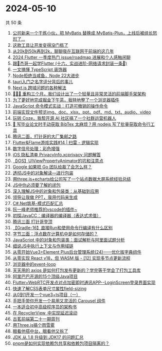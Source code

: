 # 2024-05-10

共 50 条

<!-- BEGIN JUEJIN -->
<!-- 最后更新时间 2024-05-10 00:01:18 +0800 -->
1. [公司新来一个干练小伙，把 MyBatis 替换成 MyBatis-Plus，上线后被组长怒怼了...](https://juejin.cn/post/7365830295394893843)
1. [这款工具让开发变得没门槛了](https://juejin.cn/post/7366454784121110555)
1. [从20k到50k再到2k，聊聊我在互联网干前端的这几年](https://juejin.cn/post/7366567675315126281)
1. [2024 Flutter 一季度热门  issue/roadmap 进展和个人感触闲聊](https://juejin.cn/post/7366149991159808010)
1. [跟🤡杰哥一起学Flutter (十六、实战进阶-网络请求封装一条🐲)](https://juejin.cn/post/7366054366326194228)
1. [一文搞懂 TypeScript 装饰器](https://juejin.cn/post/7366441097583984680)
1. [Node拒绝当咸鱼，Node 22大进步](https://juejin.cn/post/7366185272768036883)
1. [tauri入门之名字评分背后的事儿](https://juejin.cn/post/7365711904160268314)
1. [Next.js 跨域问题的各种解法](https://juejin.cn/post/7366177423775531008)
1. [🎉🎉🎉 重构三个月，我们设计出了一个轻量且非常灵活的前端脚手架架构](https://juejin.cn/post/7365785731703308322)
1. [为了更好地完成掘金下午茶，我特地整了一个浏览器插件](https://juejin.cn/post/7366126902187032630)
1. [JavaScript 命令模式实战：打造可撤销的操作命令](https://juejin.cn/post/7365830295394484243)
1. [前端实现文件预览img、doc、xlsx、ppt、pdf、md、txt、audio、video ](https://juejin.cn/post/7366432628440924170)
1. [玩转 Coze，我帮开源 AI 社区搞了一个社群运营机器人](https://juejin.cn/post/7365704703362269184)
1. [🥳 写毕业论文时手动获取 BibTex 太麻烦？用 nodejs 写了批量获取命令行工具](https://juejin.cn/post/7365785731704078370)
1. [腾讯二面，打针哥的大厂集邮之路](https://juejin.cn/post/7366126902187573302)
1. [Flutter&Flame游戏实践#14 | 扫雷 - 逻辑实现](https://juejin.cn/post/7365705169009180724)
1. [数字信号处理：彩色增强](https://juejin.cn/post/7365697379921608741)
1. [iOS 隐私清单 PrivacyInfo.xcprivacy 问题解答](https://juejin.cn/post/7365723860997390372)
1. [【iOS】UIViewPropertyAnimator的坑和注意点](https://juejin.cn/post/7364971296163266594)
1. [Google 如果把 Go 团队给裁了会怎么样？](https://juejin.cn/post/7366070642047008783)
1. [透彻JS中的对象解读—进行包装](https://juejin.cn/post/7366072920617189428)
1. [用three.js+echarts给公司写了一个站点数据大屏系统经验总结](https://juejin.cn/post/7366084203954487322)
1. [JS中你必须要了解的闭包](https://juejin.cn/post/7365793739891884032)
1. [深入理解JS中的对象和包装类：从基础到应用](https://juejin.cn/post/7365811000475680778)
1. [领导让我做 PPT，我用代码来生成](https://juejin.cn/post/7365810114996011045)
1. [C#.Net筑基-模式匹配汇总](https://juejin.cn/post/7366516215378772018)
1. [阮一峰老师推荐的vscode的插件~](https://juejin.cn/post/7366519056751280167)
1. [初探JavaCC：编译器的编译器（表达式求值）](https://juejin.cn/post/7365414174217568306)
1. [腾讯三面 打针哥登顶](https://juejin.cn/post/7366451908141596712)
1. [【Gradle-16】直接Run和使用命令行编译有什么区别](https://juejin.cn/post/7366154691031875618)
1. [字节三面：浮点数在计算机中是如何存储的？](https://juejin.cn/post/7366082235244445733)
1. [JavaScript 中的对象和包装类：面试解析与阿里面试题分析](https://juejin.cn/post/7366082235243921445)
1. [细说JS中执行上下文与作用域链](https://juejin.cn/post/7366072920617336884)
1. [从零开始Vue3+Element Plus后台管理系统(24)——优化版字典组件](https://juejin.cn/post/7366082235244675109)
1. [从零实现 React v18，但 WASM 版 - [12] 实现多节点更新流程](https://juejin.cn/post/7365879319598678028)
1. [浏览器中的event-loop](https://juejin.cn/post/7366185126802767907)
1. [天天用的 axios 是如何打包发布更新的？学完等于学会了打包工具库](https://juejin.cn/post/7366459005883203610)
1. [阿里巴巴开源的15个顶级Java项目](https://juejin.cn/post/7366446446818525223)
1. [Flutter+WebRTC开发点对点加密即时通讯APP--LoginScreen登录界面实现](https://juejin.cn/post/7366507899407171625)
1. [快速了解CSS表单尺寸属性field-sizing](https://juejin.cn/post/7366426339278471204)
1. [从0到1开发一个vue3+ts项目（一）](https://juejin.cn/post/7366441097584295976)
1. [手把手带你开发一个易用又灵活的 Carousel 组件](https://juejin.cn/post/7365813532469084212)
1. [一本适合初中高级程序员的架构书](https://juejin.cn/post/7366457260414369829)
1. [在  RecyclerView  中实现延迟滚动](https://juejin.cn/post/7365716724127612982)
1. [古茗前端第二十一期周刊](https://juejin.cn/post/7366256490229563404)
1. [用Three.js搞个雨雪雾](https://juejin.cn/post/7365694439567999016)
1. [眼看他搭中台，眼看他又拆了](https://juejin.cn/post/7366175769602932755)
1. [JDK 从 1.8 升级到 JDK17 的问题汇总](https://juejin.cn/post/7366084203954143258)
1. [pnpm是如何实现依赖包共享和依赖包项目隔离的？](https://juejin.cn/post/7366062210933096502)
<!-- END JUEJIN -->